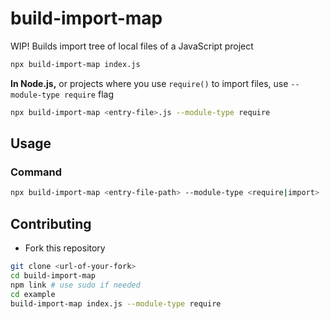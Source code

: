 # build-import-map
WIP! Builds import tree of local files of a JavaScript project

```sh
npx build-import-map index.js
```

**In Node.js,** or projects where you use `require()` to import files, use `--module-type require` flag
```sh
npx build-import-map <entry-file>.js --module-type require
```


## Usage

### Command
```sh
npx build-import-map <entry-file-path> --module-type <require|import>
```



## Contributing

- Fork this repository

```sh
git clone <url-of-your-fork>
cd build-import-map
npm link # use sudo if needed
cd example 
build-import-map index.js --module-type require
```